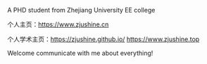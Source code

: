 A PHD student from Zhejiang University EE college

个人主页：https://www.zjushine.cn

个人学术主页：https://zjushine.github.io/ https://www.zjushine.top

Welcome communicate with me about everything!
